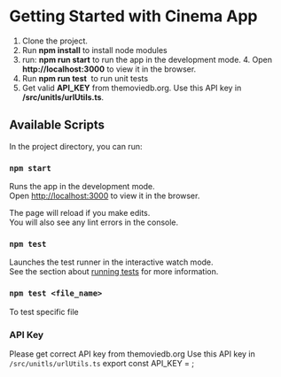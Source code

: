 # Getting Started with Cinema App

1. Clone the project. 
2. Run **npm install** to install node modules
3. run: **npm run start** to run the app in the development mode. 
4. Open **http://localhost:3000** to view it in the browser. 
5. Run **npm run test**  to run unit tests
6. Get valid **API_KEY** from themoviedb.org. Use this API key in **/src/unitls/urlUtils.ts**.

## Available Scripts

In the project directory, you can run:

### `npm start`

Runs the app in the development mode.\
Open [http://localhost:3000](http://localhost:3000) to view it in the browser.

The page will reload if you make edits.\
You will also see any lint errors in the console.

### `npm test`

Launches the test runner in the interactive watch mode.\
See the section about [running tests](https://facebook.github.io/create-react-app/docs/running-tests) for more information.

### `npm test <file_name>`
 To test specific file

### API Key

Please get correct API key from themoviedb.org
Use this API key in `/src/unitls/urlUtils.ts`
export const API_KEY = <your API_KEY>;
